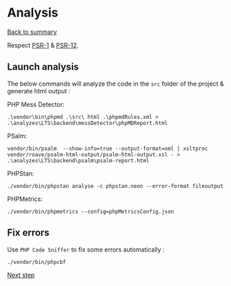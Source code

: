 # Analysis

[Back to summary](../index.md)

Respect [PSR-1](https://www.php-fig.org/psr/psr-1) & [PSR-12](https://www.php-fig.org/psr/psr-12).

## Launch analysis

The below commands will analyze the code in the ``src`` folder of the project & generate html output :

PHP Mess Detector:
```shell
.\vendor\bin\phpmd .\src\ html .\phpmdRules.xml > .\analyzes\LTS\backend\messDetector\phpMDReport.html
```

PSalm:
```shell
vendor/bin/psalm  --show-info=true --output-format=xml | xsltproc vendor/roave/psalm-html-output/psalm-html-output.xsl - > .\analyzes\LTS\backend\psalm\psalm-report.html
```

PHPStan:
```shell
./vendor/bin/phpstan analyse -c phpstan.neon --error-format fileoutput
```

PHPMetrics:
```shell
./vendor/bin/phpmetrics --config=phpMetricsConfig.json
```

## Fix errors
Use ``PHP Code Sniffer`` to fix some errors automatically :
```
./vendor/bin/phpcbf
```

[Next step](reports.html "Reports")